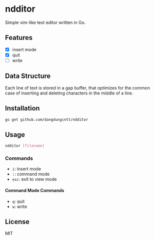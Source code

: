 # ndditor

Simple vim-like text editor written in Go.

## Features

- [x] insert mode
- [x] quit
- [ ] write

## Data Structure

Each line of text is stored in a gap buffer, that optimizes for the common case of inserting and deleting characters in the middle of a line.

## Installation

```bash
go get github.com/dangdungcntt/ndditor
```

## Usage

```bash
ndditor [filename]
```

### Commands

- `i`: insert mode
- `:`: command mode
- `esc`: exit to view mode

#### Command Mode Commands
- `q`: quit
- `w`: write

## License

MIT
